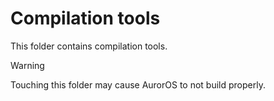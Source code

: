 # Compilation tools

This folder contains compilation tools.

> [!WARNING]
> Touching this folder may cause AurorOS to not build properly.
